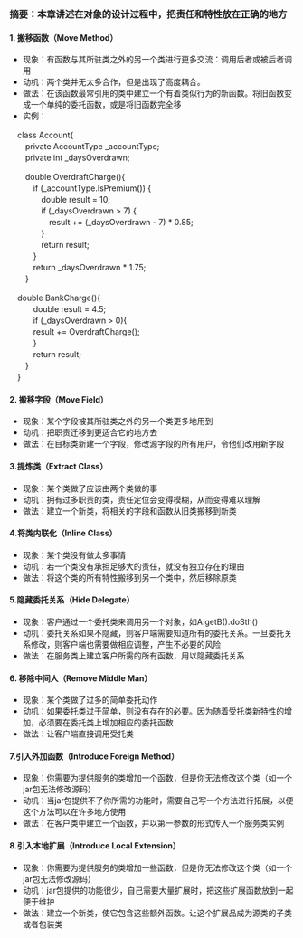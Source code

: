 ### 摘要：本章讲述在对象的设计过程中，把责任和特性放在正确的地方
 #### 1. 搬移函数（Move Method）
 * 现象：有函数与其所驻类之外的另一个类进行更多交流：调用后者或被后者调用
 * 动机：两个类并无太多合作，但是出现了高度耦合。
 * 做法：在该函数最常引用的类中建立一个有着类似行为的新函数。将旧函数变成一个单纯的委托函数，或是将旧函数完全移
 * 实例：　　
 
　class Account{  
　　private AccountType _accountType;  
　　private int _daysOverdrawn;　　
  
　　double OverdraftCharge(){  
　　　if (_accountType.IsPremium()) {  　　  
　　　　double result = 10;  
　　　　if (_daysOverdrawn > 7) {  
　　　　　result += (_daysOverdrawn - 7) * 0.85;  
　　　　}　　　　　　　　　　　　　　　  
　　　　return result;  
　　　}  
　　　return _daysOverdrawn * 1.75;  
　　}　　
  
  　double BankCharge(){  
　　　double result = 4.5;  
　　　if (_daysOverdrawn > 0){  
  　　　result += OverdraftCharge();  
　　　}  
　　　return result;  
　　}  
　}  　

 #### 2. 搬移字段（Move Field）
 * 现象：某个字段被其所驻类之外的另一个类更多地用到
 * 动机：把职责迁移到更适合它的地方去
 * 做法：在目标类新建一个字段，修改源字段的所有用户，令他们改用新字段

 #### 3.提炼类（Extract Class）
 * 现象：某个类做了应该由两个类做的事
 * 动机：拥有过多职责的类，责任定位会变得模糊，从而变得难以理解
 * 做法：建立一个新类，将相关的字段和函数从旧类搬移到新类

 #### 4.将类内联化（Inline Class）
 * 现象：某个类没有做太多事情
 * 动机：若一个类没有承担足够大的责任，就没有独立存在的理由
 * 做法：将这个类的所有特性搬移到另一个类中，然后移除原类

 #### 5.隐藏委托关系（Hide Delegate）
 * 现象：客户通过一个委托类来调用另一个对象，如A.getB().doSth()
 * 动机：委托关系如果不隐藏，则客户端需要知道所有的委托关系。一旦委托关系修改，则客户端也需要做相应调整，产生不必要的风险
 * 做法：在服务类上建立客户所需的所有函数，用以隐藏委托关系

 #### 6. 移除中间人（Remove Middle Man）
 * 现象：某个类做了过多的简单委托动作
 * 动机：如果委托类过于简单，则没有存在的必要。因为随着受托类新特性的增加，必须要在委托类上增加相应的委托函数
 * 做法：让客户端直接调用受托类

 #### 7.引入外加函数（Introduce Foreign Method）
 * 现象：你需要为提供服务的类增加一个函数，但是你无法修改这个类（如一个jar包无法修改源码）
 * 动机：当jar包提供不了你所需的功能时，需要自己写一个方法进行拓展，以便这个方法可以在许多地方使用
 * 做法：在客户类中建立一个函数，并以第一参数的形式传入一个服务类实例

 #### 8.引入本地扩展（Introduce Local Extension）
 * 现象：你需要为提供服务的类增加一些函数，但是你无法修改这个类（如一个jar包无法修改源码）
 * 动机：jar包提供的功能很少，自己需要大量扩展时，把这些扩展函数放到一起便于维护
 * 做法：建立一个新类，使它包含这些额外函数。让这个扩展品成为源类的子类或者包装类
